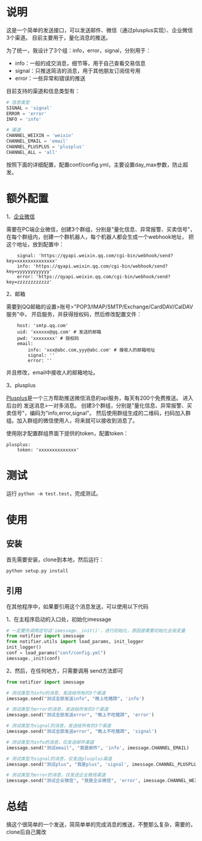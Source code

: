 # 说明

这是一个简单的发送接口，可以发送邮件、微信（通过plusplus实现）、企业微信3个渠道。
目前主要用于，量化消息的推送。

为了统一，我设计了3个组：info，error，signal，分别用于：
- info：一般的成交消息，细节等，用于自己查看交易信息
- signal：只推送简洁的消息，用于其他朋友订阅信号用
- error：一些异常和错误的推送

目前支持的渠道和信息类型有：

```python
# 信息类型
SIGNAL = 'signal'
ERROR = 'error'
INFO = 'info'

# 渠道
CHANNEL_WEIXIN = 'weixin'
CHANNEL_EMAIL = 'email'
CHANNEL_PLUSPLUS = 'plusplus'
CHANNEL_ALL = 'all'
```

按照下面的详细配置，配置conf/config.yml，主要设置day_max参数，防止超发。

# 额外配置

1、[企业微信](https://developer.work.weixin.qq.com/document/path/90236#%E6%96%87%E6%9C%AC%E6%B6%88%E6%81%AF)

需要在PC端企业微信，创建3个群组，分别是"量化信息、异常报警、买卖信号"，
在每个群组内，创建一个群机器人，每个机器人都会生成一个webhook地址，
把这个地址，放到配置中：
```text
    signal: 'https://qyapi.weixin.qq.com/cgi-bin/webhook/send?key=xxxxxxxxxxxxxx'
    info: 'https://qyapi.weixin.qq.com/cgi-bin/webhook/send?key=yyyyyyyyyyyy'
    error: 'https://qyapi.weixin.qq.com/cgi-bin/webhook/send?key=zzzzzzzzzzzz'
```

2、邮箱

需要到QQ邮箱的设置>账号>"POP3/IMAP/SMTP/Exchange/CardDAV/CalDAV服务"中，
开启服务，并获得授权码，然后修改配置文件：
```text
    host: 'smtp.qq.com'
    uid: 'xxxxxx@qq.com' # 发送的邮箱
    pwd: 'xxxxxxxx' # 授权码
    email:
        info: 'xxx@abc.com,yyy@abc.com' # 接收人的邮箱地址
        signal: ''
        error: ''
```
并且修改，email中接收人的邮箱地址。

3、plusplus

[Plusplus](https://www.pushplus.plus/)是一个三方帮助推送微信消息的api服务，每天有200个免费推送。
进入后台的 发送消息>一对多消息。
创建3个群组，分别是"量化信息、异常报警、买卖信号"，编码为"info,error,signal"。
然后使用群组生成的二维码，扫码加入群组。加入群组的微信使用人，将来就可以接收到消息了。

使用刚才配置群组界面下提供的token，配置token：
```text
plusplus:
    token: 'xxxxxxxxxxxxxx'
```
# 测试

运行 `python -m test.test`，完成测试。

# 使用

## 安装

首先需要安装，clone到本地，然后运行：
```commandline
python setup.py install
```

## 引用

在其他程序中，如果要引用这个消息发送，可以使用以下代码

1、在主程序启动的入口处，初始化imessage
```python
# 一定要先调用这句话'imessage._init()'，进行初始化，原因是需要初始化全局变量
from notifier import imessage
from notifier.utils import load_params, init_logger
init_logger()
conf = load_params("conf/config.yml")
imessage._init(conf)
```

2、然后，在任何地方，只需要调用 send方法即可

```python
from notifier import imessage

# 测试类型为info的消息，发送给所有的3个渠道
imessage.send("测试全部发送info", "晚上吃猪蹄", 'info')

# 测试类型为error的消息，发送给所有的3个渠道
imessage.send("测试全部发送error", "晚上不吃猪蹄", 'error')

# 测试类型为signal的消息，发送给所有的3个渠道
imessage.send("测试全部发送error", "晚上不吃猪蹄", 'signal')

# 测试类型为info的消息，仅发送邮件渠道
imessage.send("测试email", "我是邮件", 'info', imessage.CHANNEL_EMAIL)

# 测试类型为signal的消息，仅发送plusplus渠道
imessage.send("测试plus", "我是plus", 'signal', imessage.CHANNEL_PLUSPLUS)

# 测试类型为error的消息，仅发送企业微信渠道
imessage.send("测试企业微信", "我是企业微信", 'error', imessage.CHANNEL_WEIXIN)
```
# 总结

搞这个很简单的一个发送，简简单单的完成消息的推送，不整那么复杂，需要的，clone后自己魔改